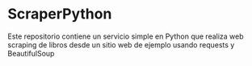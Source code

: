 # ScraperPython
Este repositorio contiene un servicio simple en Python que realiza web scraping de libros desde un sitio web de ejemplo usando requests y BeautifulSoup
